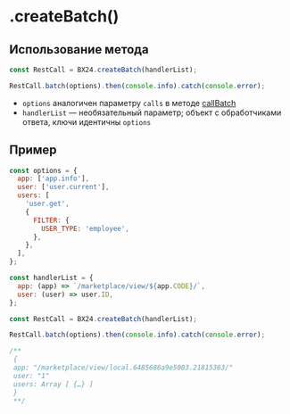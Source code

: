 # .createBatch()

## Использование метода

```js
const RestCall = BX24.createBatch(handlerList);

RestCall.batch(options).then(console.info).catch(console.error);
```

- `options` аналогичен параметру `calls` в методе [callBatch](https://dev.1c-bitrix.ru/rest_help/js_library/rest/callBatch.php)
- `handlerList` — необязательный параметр; объект с обработчиками ответа, ключи идентичны `options`

## Пример

```js
const options = {
  app: ['app.info'],
  user: ['user.current'],
  users: [
    'user.get',
    {
      FILTER: {
        USER_TYPE: 'employee',
      },
    },
  ],
};

const handlerList = {
  app: (app) => `/marketplace/view/${app.CODE}/`,
  user: (user) => user.ID,
};

const RestCall = BX24.createBatch(handlerList);

RestCall.batch(options).then(console.info).catch(console.error);

/**
 {
 app: "/marketplace/view/local.6485686a9e5003.21815363/"
 user: "1"
 users: Array [ {…} ]
 }
 **/
```
